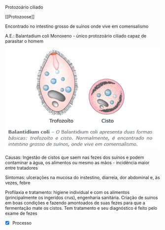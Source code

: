 Protozoário ciliado 

[[Protozoose]]

Encontrado no intestino grosso de suínos onde vive em comensalismo

A.E.: Balantadium coli  Monoxeno - único protozoário ciliado capaz de parasitar o homem

![](Imagens/paste-1988681527197697.jpg)

Causas: Ingestão de cistos que saem nas fezes dos suínos e podem contaminar a água, os alimentos ou mesmo as mãos - incidência maior entre tratadores

Sintomas: ulcerações na mucosa do instestino, diarreia, dor abdominal e, às vezes, febre

Profilaxia e tratamento: higiene individual e com os alimentos (principalmente os ingeridos crus), engenharia sanitária. Criação de suínos em boas condições e fazendo amontoados de suas fezes para que a fermentação mate os cistos. Tem tratamento e seu diagnóstico é feito pelo exame de fezes

- [x] Processo 
